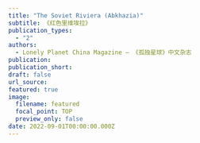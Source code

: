 ```yaml
---
title: "The Soviet Riviera (Abkhazia)"
subtitle: 《红色里维埃拉》
publication_types:
  - "2"
authors:
  - Lonely Planet China Magazine — 《孤独星球》中文杂志
publication: 
publication_short: 
draft: false
url_source: 
featured: true
image:
  filename: featured
  focal_point: TOP
  preview_only: false
date: 2022-09-01T00:00:00.000Z
---
```


